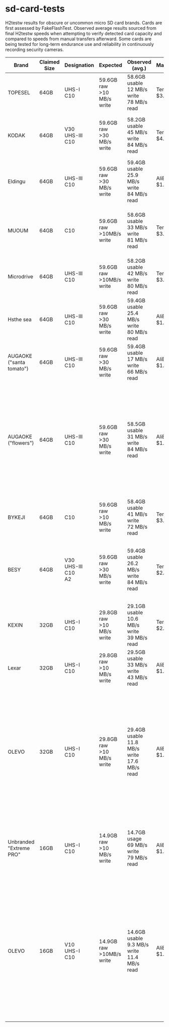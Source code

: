 # sd-card-tests
H2testw results for obscure or uncommon micro SD card brands. Cards are first assessed by FakeFlashTest. Observed average results sourced from final H2testw speeds when attempting to verify detected card capacity and compared to speeds from manual transfers afterward. Some cards are being tested for long-term endurance use and reliability in continuously recording security cameras.

| Brand | Claimed <br> Size | Designation | Expected | Observed (avg.) | Marketplace | Genuine? | Notes |
| - | - | - | - | - | - | - | - |
| TOPESEL | 64GB | UHS-I <br> C10 | 59.6GB raw <br> >10 MB/s write | 58.6GB usable <br> 12 MB/s write <br> 78 MB/s read | Temu <br> $3.38 | Yes | Came with adapter. |
| KODAK | 64GB | V30 <br> UHS-III <br> C10 | 59.6GB raw <br> >30 MB/s write | 58.2GB usable <br> 45 MB/s write <br> 84 MB/s read | Temu <br> $4.58 | Yes | Came with KODAK.ico <br> and autorun.inf for icon. <br> Came with adapter. | 
| Eldingu | 64GB | UHS-III <br> C10 | 59.6GB raw <br> >30 MB/s write | 59.4GB usable <br> 25.9 MB/s write <br> 84 MB/s read | AliExpress <br> $1.99 | Short of advertised write speed. |
| MUOUM | 64GB | C10 | 59.6GB raw <br> >10MB/s write | 58.6GB usable <br> 33 MB/s write <br> 81 MB/s read | Temu <br> $3.89 | Yes | Write speed began at 80 MB/s and linearly decreased to 33 MB/s over the course of 15min. |
| Microdrive | 64GB | UHS-III <br> C10 | 59.6GB raw <br> >10MB/s write | 58.2GB usable <br> 42 MB/s write <br> 80 MB/s read | Temu <br> $3.48 | Yes | Came with adapter. |
| Hsthe sea | 64GB | UHS-III <br> C10 | 59.6GB raw <br> >30 MB/s write | 59.4GB usable <br> 25.4 MB/s write <br> 80 MB/s read | AliExpress <br> $1.99 | Short of advertised write speed. |
| AUGAOKE ("santa tomato") | 64GB | UHS-III <br> C10 | 59.6GB raw <br> >30 MB/s write | 59.4GB usable <br> 17 MB/s write <br> 66 MB/s read | AliExpress <br> $1.99 | Very short of advertised write speed. |
| AUGAOKE ("flowers") | 64GB | UHS-III <br> C10 | 59.6GB raw <br> >30 MB/s write | 58.5GB usable <br> 31 MB/s write <br> 84 MB/s read | AliExpress <br> $1.99 | Yes | Surprised the two AUGAOKE cards I tested are actually different and don't just have a different design printed. Maybe poor quality control? Will have to purchase multiple and test each. |
| BYKEJI | 64GB | C10 | 59.6GB raw <br> >10 MB/s write | 58.4GB usable <br> 41 MB/s write <br> 72 MB/s read | Temu <br> $3.39 | Yes |
| BESY | 64GB | V30 <br> UHS-III <br> C10 <br> A2 | 59.6GB raw <br> >30 MB/s write | 59.4GB usable <br> 26.2 MB/s write <br> 84 MB/s read | Temu <br> $2.59 | Short of write speed. | Only Temu card tested so far failing to reach expected speeds. Still impressive for $3 though. Odd grid of pins on back. | 
| KEXIN | 32GB | UHS-I <br> C10 | 29.8GB raw <br> >10 MB/s write | 29.1GB usable <br> 10.6 MB/s write <br> 39 MB/s read | Temu <br> $2.38 | Yes | Barely surpassed minimum write speeds. Avoid. |
| Lexar | 32GB | UHS-I <br> C10 | 29.8GB raw <br> >10 MB/s write | 29.5GB usable <br> 33 MB/s write <br> 43 MB/s read | AliExpress <br> $1.99 | Yes | Difficult to believe a genuine(?) Lexar card is available for $2. |
| OLEVO | 32GB | UHS-I <br> C10 | 29.8GB raw <br> >10 MB/s write | 29.4GB usable <br> 11.8 MB/s write <br> 17.6 MB/s read | AliExpress <br> $1.74 | Short of advertised read speeds | Short of claimed "15-30 MB/s read" in listing description. Came formatted as FAT32 but could only be reformatted as NTFS, otherwise crashes FakeFlashTest and File Explorer. Very sketchy card in terms of reliability. |
| Unbranded "Extreme PRO"| 16GB | UHS-I <br> C10 | 14.9GB raw <br> >10 MB/s write | 14.7GB usage <br> 69 MB/s write <br> 79 MB/s read | AliExpress <br> $1.18 | Yes | Surprised a SanDisk knockoff is real and has these write speeds when claimed to be Class 10. Poor card printing. |
| OLEVO | 16GB | V10 <br> UHS-I <br> C10 | 14.9GB raw <br> >10MB/s write | 14.6GB usable <br> 9.3 MB/s write <br> 11.4 MB/s read | AliExpress <br> $1.39 | Short of advertised read and write speeds | Can only be formatted as exFAT. Crashes Win. File Explorer and FakeFlashTest with other file systems. Also short of claimed "15-30 MB/s read" in listing. Embarrassing it took H2testw 48min to verify <16GB. Do not purchase or use this card. |
